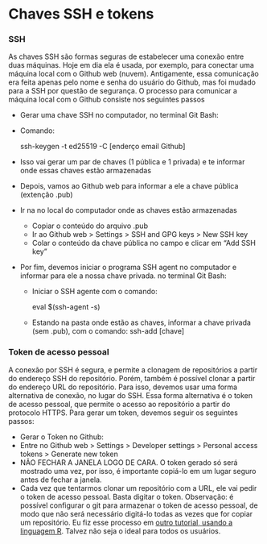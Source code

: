 # Chaves SSH e tokens
### SSH
 As chaves SSH são formas seguras de estabelecer uma conexão entre duas máquinas. Hoje em dia ela é usada, por exemplo, para conectar uma máquina local com o Github web (nuvem). Antigamente, essa comunicação era feita apenas pelo nome e senha do usuário do Github, mas foi mudado para a SSH por questão de segurança.
O processo para comunicar a máquina local com o Github consiste nos seguintes passos
-	Gerar uma chave SSH no computador, no terminal Git Bash:
 - Comando:

      ssh-keygen -t ed25519 -C [enderço email Github]

 -	Isso vai gerar um par de chaves (1 pública e 1 privada) e te informar onde essas chaves estão armazenadas
-	Depois, vamos ao Github web para informar a ele a chave pública (extenção .pub)
  -	Ir na no local do computador onde as chaves estão armazenadas
	- Copiar o conteúdo do arquivo .pub
	- Ir ao Github web > Settings > SSH and GPG keys > New SSH key
	- Colar o conteúdo da chave pública no campo e clicar em “Add SSH key”
- 	Por fim, devemos iniciar o programa SSH agent no computador e informar para ele a nossa chave privada. no terminal Git Bash:
	- Iniciar o SSH agente com o comando:

        eval $(ssh-agent -s)

	- Estando na pasta onde estão as chaves, informar a chave privada (sem .pub), com o comando: ssh-add [chave]

### Token de acesso pessoal
A conexão por SSH é segura, e permite a clonagem de repositórios a partir do endereço SSH do repositório. Porém, também é possível clonar a partir do endereço URL do repositório. Para isso, devemos usar uma forma alternativa de conexão, no lugar do SSH. Essa forma alternativa é o token de acesso pessoal, que permite o acesso ao repositório a partir do protocolo HTTPS. Para gerar um token, devemos seguir os seguintes passos:
-	Gerar o Token no Github:
 -	Entre no Github web > Settings > Developer settings > Personal access tokens > Generate new token
 -	NÃO FECHAR A JANELA LOGO DE CARA. O token gerado só será mostrado uma vez, por isso, é importante copiá-lo em um lugar seguro antes de fechar a janela.
 -	Cada vez que tentarmos clonar um repositório com a URL, ele vai pedir o token de acesso pessoal. Basta digitar o token.
Observação: é possível configurar o git para armazenar o token de acesso pessoal, de modo que não será necessário digitá-lo todas as vezes que for copiar um repositório. Eu fiz esse processo em [outro tutorial, usando a linguagem R](https://happygitwithr.com/https-pat.html#https-vs-ssh). Talvez não seja o ideal para todos os usuários.
